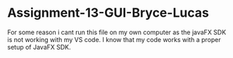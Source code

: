 # Assignment-13-GUI-Bryce-Lucas
For some reason i cant run this file on my own computer as the javaFX SDK is not working with my VS code. I know that my code works with a proper setup of JavaFX SDK. 
